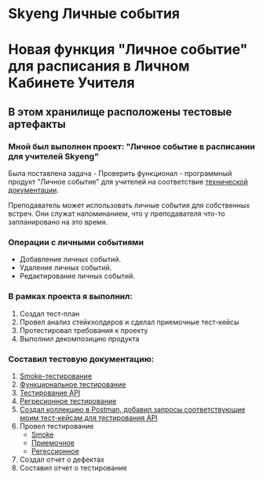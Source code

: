 # Skyeng Личные события

# Новая функция "Личное событие" для расписания в Личном Кабинете Учителя
## В этом хранилище расположены тестовые артефакты

### Мной был выполнен проект: "Личное событие в расписании для учителей Skyeng"

Была поставлена задача - Проверить функционал - программный продукт "Личное событие" для учителей на соответствие [технической документации](https://github.com/Power0-1972/SkyengLS/blob/main/%D0%94%D0%BE%D0%BA%D1%83%D0%BC%D0%B5%D0%BD%D1%82%D0%B0%D1%86%D0%B8%D1%8F%20%D0%BA%20%D0%BF%D1%80%D0%BE%D0%B5%D0%BA%D1%82%D1%83.pdf).

Преподаватель может использовать личные события для собственных встреч. Они служат напоминанием, что у преподавателя что-то запланировано на это время.

### Операции с личными событиями
- Добавление личных событий.
- Удаление личных событий.
- Редактирование личных событий.

### В рамках проекта я выполнил:
1. Создал тест-план
2. Провел анализ стейкхолдеров и сделал приемочные тест-кейсы
3. Протестировал требования к проекту
4. Выполнил декомпозицию продукта

### Составил тестовую документацию:
1. [Smoke-тестирование](https://github.com/Power0-1972/SkyengLS/blob/main/%D0%9B%D0%A1-Smoke-test.pdf)
2. [Функциональное тестирование](https://github.com/Power0-1972/SkyengLS/blob/main/%D0%A4%D1%83%D0%BD%D0%BA%D1%86%D0%B8%D0%BE%D0%BD%D0%B0%D0%BB%D1%8C%D0%BD%D1%8B%D0%B9%20%D0%9B%D0%9A.pdf)
3. [Тестирование API](https://github.com/Power0-1972/SkyengLS/blob/main/%D0%9B%D0%A1%20API%20Test%20suits.pdf)
4. [Регресионное тестирование](https://github.com/Power0-1972/SkyengLS/blob/main/%D0%A0%D0%B5%D0%B3%D1%80%D0%B5%D1%81%20%D0%9B%D0%9A.pdf)
5. [Создал коллекцию в Postman, добавил запросы соответствующие моим тест-кейсам для тестирования API](https://github.com/Power0-1972/SkyengLS/blob/main/%D0%9B%D0%B8%D1%87%D0%BD%D1%8B%D0%B5%20%D1%81%D0%BE%D0%B1%D1%8B%D1%82%D0%B8%D1%8F.json)
6. Провел тестирование
   - [Smoke](https://github.com/Power0-1972/SkyengLS/blob/main/K1K-Test%2Brun%2B2023_03_26.pdf)
   - [Приемочное](https://github.com/Power0-1972/SkyengLS/blob/main/K1K-Test%2Brun%2B2023_03_27.pdf)
   - [Регессионное](https://github.com/Power0-1972/SkyengLS/blob/main/%D0%A0%D0%B5%D0%B3%D1%80%D0%B5%D1%81%D1%81%201%20%20%D0%B2%D1%8B%D0%BF%D0%BE%D0%BB%D0%BD%D0%B5%D0%BD.pdf)
8. Создал отчет о дефектах
9. Составил отчет о тестирование
